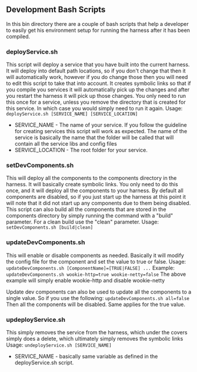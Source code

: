 ## Development Bash Scripts
In this bin directory there are a couple of bash scripts that help a developer to easily get his environment setup for running the harness after it has been compiled.

### deployService.sh
This script will deploy a service that you have built into the current harness. It will deploy into default path locations, so if you don't change that then it will automatically work, however if you do change those then you will need to edit this script to take that into account. It creates symbolic links so that if you compile you services it will automatically pick up the changes and after you restart the harness it will pick up those changes. You only need to run this once for a service, unless you remove the directory that is created for this service. In which case you would simply need to run it again.
Usage:
```deployService.sh [SERVICE_NAME] [SERVICE_LOCATION]```

* SERVICE_NAME - The name of your service. If you follow the guideline for creating services this script will work as expected. The name of the service is basically the name that the folder will be called that will contain all the service libs and config files
* SERVICE_LOCATION - The root folder for your service.

### setDevComponents.sh
This will deploy all the components to the components directory in the harness. It will basically create symbolic links. You only need to do this once, and it will deploy all the components to your harness. By default all components are disabled, so if you just start up the harness at this point it will note that it did not start up any components due to them being disabled. This script can also build all the components that are stored in the components directory by simply running the command with a "build" parameter. For a clean build use the "clean" parameter.
Usage:
```setDevComponents.sh [build|clean]```

### updateDevComponents.sh
This will enable or disable components as needed. Basically it will modify the config file for the component and set the value to true or false.
Usage:
```updateDevComponents.sh [ComponentName]=[TRUE|FALSE] ...```
Example:
```updateDevComponents.sh wookie-http=true wookie-netty=false```
The above example will simply enable wookie-http and disable wookie-netty

Update dev components can also be used to update all the components to a single value. So if you use the following:
```updateDevComponents.sh all=false```
Then all the components will be disabled. Same applies for the true value.

### updeployService.sh
This simply removes the service from the harness, which under the covers simply does a delete, which ultimately simply removes the symbolic links
Usage:
```undeployService.sh [SERVICE_NAME]```

* SERVICE_NAME - basically same variable as defined in the deployService.sh script.